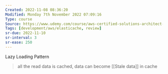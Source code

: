 ```yaml
---
Created: 2022-11-08 08:36:20
Modified: Monday 7th November 2022 07:09:16
Type: course
Source: https://www.udemy.com/course/aws-certified-solutions-architect-associate-saa-c01/?xref=E0Aed11STH4LPUQvCz0GJFABTmM=
Tags: [development/aws/elasticache, review]
sr-due: 2022-11-10
sr-interval: 3
sr-ease: 250
---
```


Lazy Loading Pattern

> all the read data is cached, data can become [[Stale data]] in cache